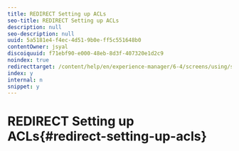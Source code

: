 ```yaml
---
title: REDIRECT Setting up ACLs
seo-title: REDIRECT Setting up ACLs
description: null
seo-description: null
uuid: 5a5181e4-f4ec-4d51-9b0e-ff5c551648b0
contentOwner: jsyal
discoiquuid: f71ebf90-e000-48eb-8d3f-407320e1d2c9
noindex: true
redirecttarget: /content/help/en/experience-manager/6-4/screens/using/setting-up-acls
index: y
internal: n
snippet: y
---
```


# REDIRECT Setting up ACLs{#redirect-setting-up-acls}

